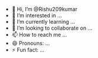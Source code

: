 - 👋 Hi, I’m @Rishu209kumar
- 👀 I’m interested in ...
- 🌱 I’m currently learning ...
- 💞️ I’m looking to collaborate on ...
- 📫 How to reach me ...
- 😄 Pronouns: ...
- ⚡ Fun fact: ...

<!---
Rishu209kumar/Rishu209kumar is a ✨ special ✨ repository because its `README.md` (this file) appears on your GitHub profile.
You can click the Preview link to take a look at your changes.
--->

